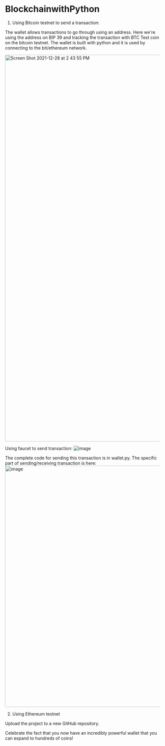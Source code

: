 # BlockchainwithPython

1. Using Bitcoin testnet to send a transaction: 

The wallet allows transactions to go through using an address. Here we're using the address on BIP 39 and tracking the transaction with BTC Test coin on the bitcoin testnet. The wallet is built with python and it is used by connecting to the bit/ethereum network. 

<img width="1258" alt="Screen Shot 2021-12-28 at 2 43 55 PM" src="https://user-images.githubusercontent.com/87039833/147613012-3bd62dd0-8788-4100-a7c3-5f65f9ea6e50.png">

Using faucet to send transaction: ![image](https://user-images.githubusercontent.com/87039833/147613067-d3dde9e5-9a9c-47be-a150-8557f367d1d9.png)

The complete code for sending this transaction is in wallet.py. The specific part of sending/receiving transaction is here: 
<img width="785" alt="image" src="https://user-images.githubusercontent.com/87039833/147613116-86cf8b00-39b1-4a6c-89df-ebf1b871fa33.png">


2. Using Ethereum testnet 


Upload the project to a new GitHub repository.


Celebrate the fact that you now have an incredibly powerful wallet that you can expand to hundreds of coins!
